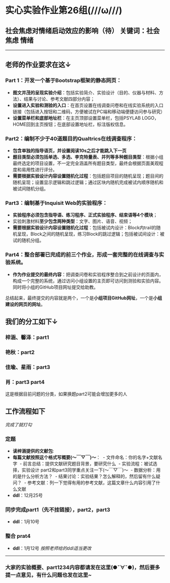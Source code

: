 # 实心实验作业第26组(///ω///)
## 社会焦虑对情绪启动效应的影响（待） 关键词：社会焦虑 情绪
***
## 老师的作业要求在这↓
### Part 1：开发一个基于Bootstrap框架的静态网页：
- **图文并茂的呈现实验介绍**：包括实验简介、实验设计（目的、仪器与材料、方法）、结果与讨论、参考文献四部分内容；
- **设置进入实验和测验的入口**：在首页设置在线调查问卷和在线实验系统的入口链接（包括进入按钮和二维码，方便被试在PC端和移动端便捷访问参与研究）
- **设置菜单栏和底部地址栏**：在主页顶部设置菜单栏，包括PSYLAB LOGO，HOME回到主页按钮；在底部设置地址栏，标注版权信息。
### Part2：编制不少于40道题目的Qualtrics在线调查程序：
- **包含单独的指导语页，并设置阅读10s之后才能跳入下一页**
- **题目类型必须包括单选、多选、李克特量表、并列等多种题目类型**：根据小组最终选定的项目设置，不一定完全涵盖所有题目类型，最终会根据页面美观程度和易用性进行评分。
- **需要根据实验设计内容设置随机化过程**：包括题目项目的随机呈现；题目间的随机呈现；设置显示逻辑和跳过逻辑；通过区块内随机完成被试内顺序随机和被试间随机分组。
### Part3：编制基于Inquisit Web的实验程序：
- **实验程序必须包含指导语、练习程序、正式实验程序、结束语等4个模块**；
- 实验刺激材料**至少包含两种类型**：文字、图片、语音、视频；
- **需要根据实验设计内容设置随机化过程**：包括被试内设计：Block内trail的随机呈现，Block之间的随机呈现，练习Block的跳过逻辑；包括被试间设计：被试的随机分组。
### Part4：整合部署已完成的前三个作业，形成一套完整的在线调查与实验系统。
- **作为作业提交的最终内容**：把调查问卷和实验程序整合到之前设计的页面内，构成一个完整的系统，通过访问小组设置的主页即可访问到测验和实验内容。同时将小组的GitHub项目网址提交给助教。

总结起来，最终提交的内容就是两个，一个是**小组项目GitHub网址**，一个是**小组建设的网页的网址**。

## 我们的分工如下↓
### 梓涵、馨泽：part1
### 艳秋：part2
### 佳瑜、星雨：part3
### 肖：part3 part4
这是根据目前问题的分类，如果换题part2可能会增加更多的人

## 工作流程如下
*完成了就打勾*
### 定题
- **读梓涵提供的文献包**:
- **每篇文献按照这个格式写概要(～￣▽￣)～**：
  - 文件命名：你的名字+文献名字
  - 前言总结：提供文献研究题目背景，要研究什么
  - 实验流程：被试选择，实验设计 part2和part3同学重点关注一下(～￣▽￣)～
  - 数据分析：用的是什么分析方法？
  - 结果讨论：实验结果？怎么解释的，然后留有什么疑问？
  - 参考文献：列一下觉得有用的参考文献，这篇文章什么内容引用了什么文献
- **ddl**：12月25号
### 同步完成part1（先不挂链接），part2，part3
- **ddl**：1月10号
### 整合 prat4
- **ddl**：1月12号
*按照老师给的ddl适当更改*

***
### 大家的实验概要、part1234内容都请发在这里(●ˇ∀ˇ●)，然后要多提一点意见，有什么问题也发在这里~
